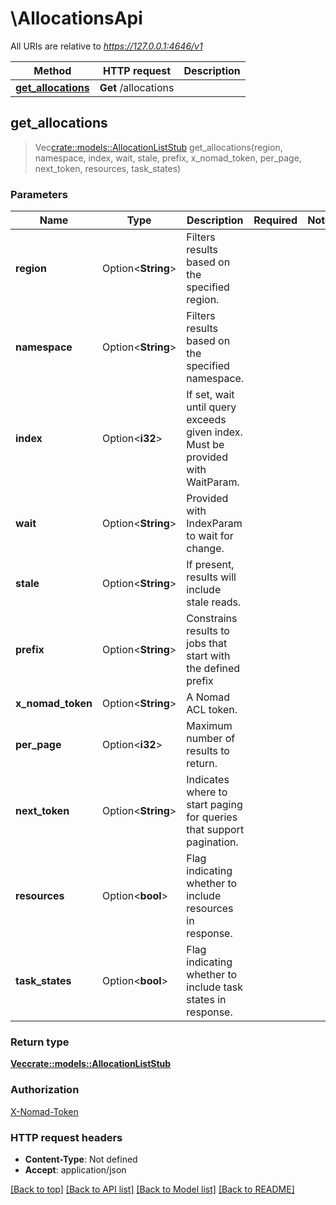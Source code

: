 # \AllocationsApi

All URIs are relative to *https://127.0.0.1:4646/v1*

| Method                                                   | HTTP request         | Description |
| -------------------------------------------------------- | -------------------- | ----------- |
| [**get_allocations**](AllocationsApi.md#get_allocations) | **Get** /allocations |

## get_allocations

> Vec<crate::models::AllocationListStub> get_allocations(region, namespace,
> index, wait, stale, prefix, x_nomad_token, per_page, next_token, resources,
> task_states)

### Parameters

| Name              | Type               | Description                                                                    | Required | Notes |
| ----------------- | ------------------ | ------------------------------------------------------------------------------ | -------- | ----- |
| **region**        | Option<**String**> | Filters results based on the specified region.                                 |          |
| **namespace**     | Option<**String**> | Filters results based on the specified namespace.                              |          |
| **index**         | Option<**i32**>    | If set, wait until query exceeds given index. Must be provided with WaitParam. |          |
| **wait**          | Option<**String**> | Provided with IndexParam to wait for change.                                   |          |
| **stale**         | Option<**String**> | If present, results will include stale reads.                                  |          |
| **prefix**        | Option<**String**> | Constrains results to jobs that start with the defined prefix                  |          |
| **x_nomad_token** | Option<**String**> | A Nomad ACL token.                                                             |          |
| **per_page**      | Option<**i32**>    | Maximum number of results to return.                                           |          |
| **next_token**    | Option<**String**> | Indicates where to start paging for queries that support pagination.           |          |
| **resources**     | Option<**bool**>   | Flag indicating whether to include resources in response.                      |          |
| **task_states**   | Option<**bool**>   | Flag indicating whether to include task states in response.                    |          |

### Return type

[**Vec<crate::models::AllocationListStub>**](AllocationListStub.md)

### Authorization

[X-Nomad-Token](../README.md#X-Nomad-Token)

### HTTP request headers

- **Content-Type**: Not defined
- **Accept**: application/json

[[Back to top]](#)
[[Back to API list]](../README.md#documentation-for-api-endpoints)
[[Back to Model list]](../README.md#documentation-for-models)
[[Back to README]](../README.md)
